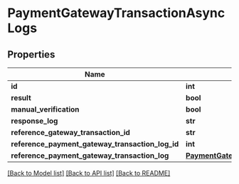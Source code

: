 # PaymentGatewayTransactionAsyncLogs

## Properties
Name | Type | Description | Notes
------------ | ------------- | ------------- | -------------
**id** | **int** |  | 
**result** | **bool** |  | 
**manual_verification** | **bool** |  | 
**response_log** | **str** |  | [optional] 
**reference_gateway_transaction_id** | **str** |  | [optional] 
**reference_payment_gateway_transaction_log_id** | **int** |  | [optional] 
**reference_payment_gateway_transaction_log** | [**PaymentGatewayTransactionLogs**](PaymentGatewayTransactionLogs.md) |  | [optional] 

[[Back to Model list]](../README.md#documentation-for-models) [[Back to API list]](../README.md#documentation-for-api-endpoints) [[Back to README]](../README.md)



